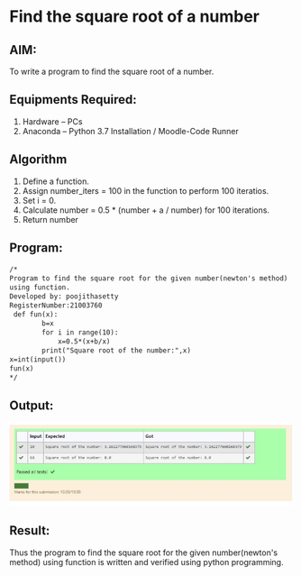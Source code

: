 # Find the square root of a number

## AIM:
To write a program to find the square root of a number.

## Equipments Required:
1. Hardware – PCs
2. Anaconda – Python 3.7 Installation / Moodle-Code Runner

## Algorithm
1. Define a function.
2. Assign number_iters = 100 in the function to perform 100 iteratios.
3. Set i = 0.
4. Calculate  number = 0.5 * (number + a / number) for 100 iterations.
5. Return number

## Program:
```
/*
Program to find the square root for the given number(newton's method) using function.
Developed by: poojithasetty
RegisterNumber:21003760
 def fun(x):
        b=x
        for i in range(10):
            x=0.5*(x+b/x)
        print("Square root of the number:",x)
x=int(input())
fun(x) 
*/
```

## Output:
![output](root.jpg)


## Result:
Thus the program to find the square root for the given number(newton's method) using function is written and verified using python programming.
